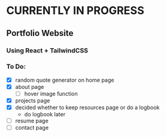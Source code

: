# CURRENTLY IN PROGRESS
## Portfolio Website
### Using React + TailwindCSS

### To Do:
- [x] random quote generator on home page
- [x] about page
    - [ ] hover image function
- [x] projects page
- [x] decided whether to keep resources page or do a logbook
    - do logbook later
- [ ] resume page
- [ ] contact page
